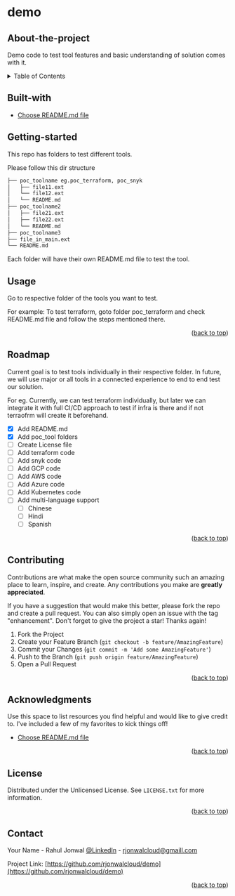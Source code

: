 <a id="readme-top"></a>
# demo

## About-the-project
Demo code to test tool features and basic understanding of solution comes with it.


<!-- TABLE OF CONTENTS -->
<details>
  <summary>Table of Contents</summary>
  <ol>
    <li>
      <a href="#about-the-project">About The Project</a>
      <ul>
        <li><a href="#built-with">Built With</a></li>
      </ul>
    </li>
    <li>
      <a href="#getting-started">Getting Started</a>
      <ul>
        <li><a href="#prerequisites">Prerequisites</a></li>
        <li><a href="#installation">Installation</a></li>
      </ul>
    </li>
    <li><a href="#usage">Usage</a></li>
    <li><a href="#roadmap">Roadmap</a></li>
    <li><a href="#contributing">Contributing</a></li>
    <li><a href="#license">License</a></li>
    <li><a href="#contact">Contact</a></li>
    <li><a href="#acknowledgments">Acknowledgments</a></li>
  </ol>
</details>


<!-- BUILT-WITH -->
## Built-with

* [Choose README.md file](https://github.com/othneildrew/Best-README-Template/blob/main/README.md)


<!-- GETTING_STARTED -->
## Getting-started


This repo has folders to test different tools. 

Please follow this dir structure

```sh
├── poc_toolname eg.poc_terraform, poc_snyk 
│   ├── file11.ext
│   └── file12.ext
│   └── README.md
├── poc_toolname2
│   ├── file21.ext
│   ├── file22.ext
│   └── README.md
├── poc_toolname3
├── file_in_main.ext
└── README.md
```

Each folder will have their own README.md file to test the tool. 



<!-- USAGE -->
## Usage


Go to respective folder of the tools you want to test. 

For example: To test terraform, goto folder poc_terraform and check README.md file and follow the steps mentioned there. 

<p align="right">(<a href="#readme-top">back to top</a>)</p>  



<!-- ROADMAP -->
## Roadmap


Current goal is to test tools individually in their respective folder. In future, we will use major or all tools in a connected experience to end to end test our solution. 

For eg. Currently, we can test terraform individually, but later we can integrate it with full CI/CD approach to test if infra is there and if not terraofrm will create it beforehand. 

- [x] Add README.md
- [x] Add poc_tool folders
- [ ] Create License file 
- [ ] Add terraform code
- [ ] Add snyk code
- [ ] Add GCP code
- [ ] Add AWS code
- [ ] Add Azure code
- [ ] Add Kubernetes code
- [ ] Add multi-language support
    - [ ] Chinese
    - [ ] Hindi
    - [ ] Spanish

<p align="right">(<a href="#readme-top">back to top</a>)</p>  



<!-- CONTRIBUTING -->
## Contributing

Contributions are what make the open source community such an amazing place to learn, inspire, and create. Any contributions you make are **greatly appreciated**.

If you have a suggestion that would make this better, please fork the repo and create a pull request. You can also simply open an issue with the tag "enhancement".
Don't forget to give the project a star! Thanks again!

1. Fork the Project
2. Create your Feature Branch (`git checkout -b feature/AmazingFeature`)
3. Commit your Changes (`git commit -m 'Add some AmazingFeature'`)
4. Push to the Branch (`git push origin feature/AmazingFeature`)
5. Open a Pull Request

<p align="right">(<a href="#readme-top">back to top</a>)</p>  



<!-- ACKNOWLEDGMENTS -->
## Acknowledgments

Use this space to list resources you find helpful and would like to give credit to. I've included a few of my favorites to kick things off!
* [Choose README.md file](https://github.com/othneildrew/Best-README-Template/blob/main/README.md)

<p align="right">(<a href="#readme-top">back to top</a>)</p>  



<!-- LICENSE -->
## License

Distributed under the Unlicensed License. See `LICENSE.txt` for more information.

<p align="right">(<a href="#readme-top">back to top</a>)</p>  



<!-- CONTACT -->
## Contact

Your Name - Rahul Jonwal [@LinkedIn](https://in.linkedin.com/in/rahuljonwal) - rjonwalcloud@gmaill.com

Project Link: [https://github.com/rjonwalcloud/demo](https://github.com/rjonwalcloud/demo)

<p align="right">(<a href="#readme-top">back to top</a>)</p>  

